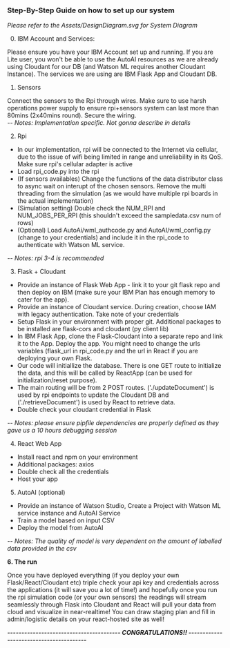 ### Step-By-Step Guide on how to set up our system

_Please refer to the Assets/DesignDiagram.svg for System Diagram_

0. IBM Account and Services:

Please ensure you have your IBM Account set up and running. If you are Lite user, you won't be able to use the AutoAI resources as we are already using Cloudant for our DB (and Watson ML requires another Cloudant Instance). 
The services we are using are IBM Flask App and Cloudant DB. 

1. Sensors

Connect the sensors to the Rpi through wires. Make sure to use harsh operations power supply to ensure rpi+sensors system can last more than 80mins (2x40mins round). Secure the wiring.  
*-- Notes: Implementation specific. Not gonna describe in details*

2. Rpi 

- In our implementation, rpi will be connected to the Internet via cellular, due to the issue of wifi being limited in range and unreliability in its QoS. Make sure rpi's cellular adapter is active 
- Load rpi_code.py into the rpi
- (If sensors availables) Change the functions of the data distributor class to async wait on interupt of the chosen sensors. Remove the multi threading from the simulation (as we would have multiple rpi boards in the actual implementation)
- (Simulation setting) Double check the NUM_RPI and NUM_JOBS_PER_RPI (this shouldn't exceed the sampledata.csv num of rows)
- (Optional) Load AutoAi/wml_authcode.py and AutoAI/wml_config.py (change to your credentials) and include it in the rpi_code to authenticate with Watson ML service. 

*-- Notes: rpi 3-4 is recommended*

3. Flask + Cloudant

- Provide an instance of Flask Web App  - link it to your git flask repo and then deploy on IBM (make sure your IBM Plan has enough memory to cater for the app). 
- Provide an instance of Cloudant service. During creation, choose IAM with legacy authentication. Take note of your credentials 
- Setup Flask in your environment with proper git. Additional packages to be installed are flask-cors and cloudant (py client lib)
- In IBM Flask App, clone the Flask-Cloudant into a separate repo and link it to the App. Deploy the app. You might need to change the urls variables (flask_url in rpi_code.py and the url in React if you are deploying your own Flask.
- Our code will initiallize the database. There is one GET route to initialize the data, and this will be called by ReactApp (can be used for initialization/reset purpose).  
- The main routing will be from 2 POST routes. ('./updateDocument') is used by rpi endpoints to update the Cloudant DB and ('./retrieveDocument') is used by React to retrieve data. 
- Double check your cloudant credential in Flask

*-- Notes: please ensure pipfile dependencies are properly defined as they gave us a 10 hours debugging session*

4. React Web App

- Install react and npm on your environment
- Additional packages: axios 
- Double check all the credentials
- Host your app


5. AutoAI (optional)

- Provide an instance of Watson Studio, Create a Project with Watson ML service instance and AutoAI Service
- Train a model based on input CSV
- Deploy the model from AutoAI 

*-- Notes: The quality of model is very dependent on the amount of labelled data provided in the csv*

**6. The run**

Once you have deployed everything (if you deploy your own Flask/React/Cloudant etc) triple check your api key and credentials across the applications (it will save you a lot of time!) and hopefully once you run the rpi simulation code (or your own sensors) the readings will stream seamlessly through Flask into Cloudant and React will pull your data from cloud and visualize in near-realtime! You can draw staging plan and fill in admin/logistic details on your react-hosted site as well! 

**_---------------------------------------- CONGRATULATIONS!! ----------------------------------------_**
